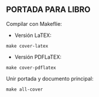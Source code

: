 ## PORTADA PARA LIBRO

Compilar con Makeflie:

- Versión LaTEX:

```
make cover-latex
```

- Versión PDFLaTEX:

```
make cover-pdflatex
```

Unir portada y documento principal:

```
make all-cover
```
